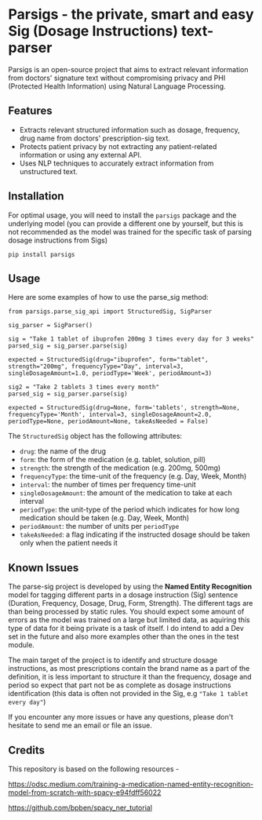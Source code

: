 # Parsigs - the private, smart and easy Sig (Dosage Instructions) text-parser 

Parsigs is an open-source project that aims to extract relevant information from doctors' signature text without compromising privacy and PHI (Protected Health Information) using Natural Language Processing.

## Features

- Extracts relevant structured information such as dosage, frequency, drug name from doctors' prescription-sig text.
- Protects patient privacy by not extracting any patient-related information or using any external API.
- Uses NLP techniques to accurately extract information from unstructured text.


## Installation
For optimal usage, you will need to install the `parsigs` package and the underlying model
(you can provide a different one by yourself, but this is not 
recommended as the model was trained for the specific task of parsing dosage instructions from Sigs)
```
pip install parsigs
```


## Usage
Here are some examples of how to use the parse_sig method:


```
from parsigs.parse_sig_api import StructuredSig, SigParser

sig_parser = SigParser()

sig = "Take 1 tablet of ibuprofen 200mg 3 times every day for 3 weeks"
parsed_sig = sig_parser.parse(sig)

expected = StructuredSig(drug="ibuprofen", form="tablet", strength="200mg", frequencyType="Day", interval=3, singleDosageAmount=1.0, periodType='Week', periodAmount=3)

sig2 = "Take 2 tablets 3 times every month"
parsed_sig = sig_parser.parse(sig)

expected = StructuredSig(drug=None, form='tablets', strength=None, frequencyType='Month', interval=3, singleDosageAmount=2.0, periodType=None, periodAmount=None, takeAsNeeded = False)

```

The `StructuredSig` object has the following attributes:

* `drug`: the name of the drug
* `form`: the form of the medication (e.g. tablet, solution, pill)
* `strength`: the strength of the medication (e.g. 200mg, 500mg)
* `frequencyType`: the time-unit of the frequency (e.g. Day, Week, Month)
* `interval`: the number of times per frequency time-unit
* `singleDosageAmount`: the amount of the medication to take at each interval
* `periodType`: the unit-type of the period which indicates for how long medication should be taken (e.g. Day, Week, Month)
* `periodAmount`: the number of units per `periodType` 
* `takeAsNeeded`: a flag indicating if the instructed dosage should be taken only when the patient needs it 


## Known Issues

The parse-sig project is developed by using the **Named Entity Recognition** model for tagging different parts in a dosage instruction (Sig) sentence (Duration, Frequency, Dosage, Drug, Form, Strength).
The different tags are than being processed by static rules.
You should expect some amount of errors as the model was trained on a large but limited data, as aquiring this
type of data for it being private is a task of itself.
I do intend to add a Dev set in the future and also more examples other than the ones in the test module. 

The main target of the project is to identify and structure dosage instructions, as most prescriptions contain the brand name as a part of the definition, it is less important to structure it than the frequency, dosage and period so expect that part not be as complete as dosage instructions identification (this data is often not provided in the Sig, e.g `"Take 1 tablet every day"`)

If you encounter any more issues or have any questions, please don't hesitate to send me an email or file an issue.


## Credits
This repository is based on the following resources - 

https://odsc.medium.com/training-a-medication-named-entity-recognition-model-from-scratch-with-spacy-e94fdff56022

https://github.com/bpben/spacy_ner_tutorial
